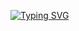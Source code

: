 [![Typing SVG](https://readme-typing-svg.herokuapp.com?font=Fira+Code&weight=600&duration=3000&pause=2000&color=34D399&background=99D45710&multiline=true&width=460&height=36&lines=Learner)](https://git.io/typing-svg)
